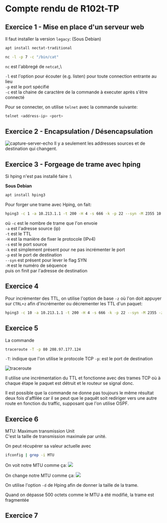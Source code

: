 # Compte rendu de R102t-TP

## Exercice 1 - Mise en place d'un serveur web

Il faut installer la version `legacy`:  (Sous Debian)
```sh
apt install nectat-traditional
```

```sh
nc -l -p 7 -c "/bin/cat"
```

`nc` est l'abbregé de `netcat`,\

 `-l` est l'option pour écouter (e.g. listen) pour toute connection entrante au lieu\
`-p` est le port spécifié\
`-c` est la chaine de caractère de la commande à executer après s'être connecté

Pour se connecter, on utilise `telnet` avec la commande suivante:
```sh
telnet <address-ip> <port>
```

## Exercice 2 - Encapsulation / Désencapsulation

![capture-server-echo](./src/capture-server-echo.png)
Il y a seulement les addresses sources et de destination qui changent.

## Exercice 3 - Forgeage de trame avec hping

Si hping n'est pas installé faire :\

**Sous Debian**

```sh
apt install hping3
```

Pour forger une trame avec Hping, on fait:
```sh
hping3 -c 1 -a 10.213.1.1 -t 200 -H 4 -s 666 -k -p 22 --syn -M 2355 10.213.2.1
```
où `-c` est le nombre de trame que l'on envoie\
`-a` est l'adresse source (ip)\
`-t` est le TTL\
`-H` est la manière de fixer le protocole (IPv4)\
`-s` est le port source\
`-k` est simplement présent pour ne pas incrémenter le port\
`-p` est le port de destination\
`--syn` est présent pour lever le flag SYN\
`-M` est le numéro de séquence\
puis on finit par l'adresse de destination

## Exercice 4

Pour incrémenter des TTL, on utilise l'option de base `-z` où l'on doit appuyer sur `CTRL+z` afin d'incrémenter ou décrementer les TTL d'un paquet:
```sh
hping3 -c 10 -a 10.213.1.1 -t 200 -H 4 -s 666 -k -p 22 --syn -M 2355 -z 10.213.2.1
```

## Exercice 5

La commande 
```sh
traceroute -T -p 80 208.97.177.124
```
`-T`: indique que l'on utilise le protocole TCP
`-p`: est le port de destination

![traceroute](./src/traceroute.png)

Il utilise une incrémentation du TTL et fonctionne avec des trames TCP où à chaque étape le paquet est détruit et le routeur se signal donc.

Il est possible que la commande ne donne pas toujours le même résultat deux fois d'affilée car il se peut que le paquêt soit rediriger vers une autre route en fonction du traffic, supposant que l'on utilise OSPF.

## Exercice 6

MTU: Maximum transmission Unit\
C'est la taille de transmission maximale par unité.

On peut récupérer sa valeur actuelle avec 
```sh
ifconfig | grep -i MTU
```
On voit notre MTU comme ça:
![](./src/get-mtu-size.png)

On change notre MTU comme ça:
![](./src/change-see-mtu.png)

On utilise l'option `-d` de Hping afin de donner  la taille de la trame.

Quand on dépasse 500 octets comme le MTU a été modifié, la trame est fragmentée

## Exercice 7

